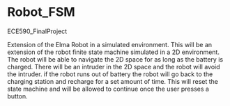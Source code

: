 # Robot_FSM
ECE590_FinalProject

Extension of the Elma Robot in a simulated environment. This will be an extension of the robot finite state machine
simulated in a 2D environment. The robot will be able to navigate the 2D space for as long as the battery is charged.
There will be an intruder in the 2D space and the robot will avoid the intruder. if the robot runs out of battery 
the robot will go back to the charging station and recharge for a set amount of time. This will reset the state 
machine and will be allowed to continue once the user presses a button. 
